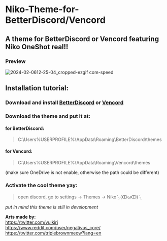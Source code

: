 # Niko-Theme-for-BetterDiscord/Vencord
## A theme for BetterDiscord or Vencord featuring Niko OneShot real!! 
### Preview


![2024-02-0612-25-04_cropped-ezgif com-speed](https://github.com/Bylander10/Niko-Theme-for-BetterDiscord/assets/68293141/4c079c8a-4679-4fac-bfed-c63f4e90a131)


## Installation tutorial:

### Download and install [BetterDiscord](https://betterdiscord.app/) **or** [Vencord](https://vencord.dev/)

### Download the theme and put it at:  

#### for BetterDiscord:
> C:\Users\%USERPROFILE%\AppData\Roaming\BetterDiscord\themes
#### for Vencord:
> C:\Users\%USERPROFILE%\AppData\Roaming\Vencord\themes

(make sure OneDrive is not enable, otherwise the path could be different)  


### Activate the cool theme yay:
> open discord, go to settings -> Themes -> Niko -̗̀ (ↀωↀ) -̖́
  

_put in mind this theme is still in development_  
  

**Arts made by:**  
https://twitter.com/vulkiri  
https://www.reddit.com/user/negativus_core/  
https://twitter.com/triplebrownmeow?lang=en
